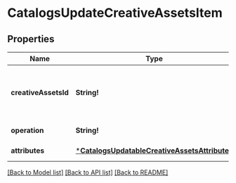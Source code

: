 # CatalogsUpdateCreativeAssetsItem

## Properties
Name | Type | Description | Notes
------------ | ------------- | ------------- | -------------
**creativeAssetsId** | **String!** | The catalog creative assets item id in the merchant namespace | [default to null]
**operation** | **String!** |  | [default to null]
**attributes** | [***CatalogsUpdatableCreativeAssetsAttributes**](CatalogsUpdatableCreativeAssetsAttributes.md) |  | [default to null]

[[Back to Model list]](../README.md#documentation-for-models) [[Back to API list]](../README.md#documentation-for-api-endpoints) [[Back to README]](../README.md)


